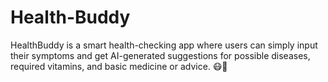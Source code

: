 # Health-Buddy
HealthBuddy is a smart health-checking app where users can simply input their symptoms and get AI-generated suggestions for possible diseases, required vitamins, and basic medicine or advice. 😷💊
